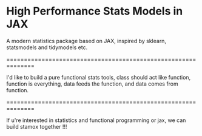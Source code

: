 # High Performance Stats Models in JAX

A modern statistics package based on JAX, inspired by sklearn, statsmodels and tidymodels etc.

==============================================================

I'd like to build a pure functional stats tools, class should act like function, function is everything, data feeds the function, and data comes from function. 

==============================================================

If u're interested in statistics and functional programming or jax, 
we can build stamox together !!!
